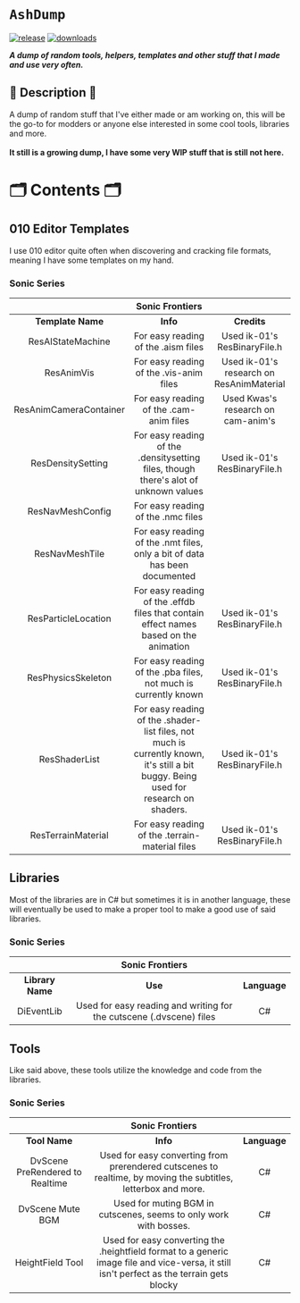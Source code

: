 # `AshDump`

[![release](https://img.shields.io/github/v/release/Ashrindy/AshDump?color=red)](https://github.com/Ashrindy/AshDump/releases/latest)
[![downloads](https://img.shields.io/github/downloads/Ashrindy/AshDump/total?color=green)](#)

**_A dump of random tools, helpers, templates and other stuff that I made and use very often._**

## 📜 Description 📜

A dump of random stuff that I've either made or am working on, this will be the go-to for modders or anyone else interested in some cool tools, libraries and more.
</br>
</br>
**It still is a growing dump, I have some very WIP stuff that is still not here.**

# 🗂️ Contents 🗂️

## 010 Editor Templates

I use 010 editor quite often when discovering and cracking file formats, meaning I have some templates on my hand.

### Sonic Series

|                        |                                                         **Sonic Frontiers**                                                          |                                          |
| :--------------------: | :----------------------------------------------------------------------------------------------------------------------------------: | :--------------------------------------: |
|   **Template Name**    |                                                               **Info**                                                               |               **Credits**                |
|   ResAIStateMachine    |                                                 For easy reading of the .aism files                                                  |       Used ik-01's ResBinaryFile.h       |
|       ResAnimVis       |                                               For easy reading of the .vis-anim files                                                | Used ik-01's research on ResAnimMaterial |
| ResAnimCameraContainer |                                               For easy reading of the .cam-anim files                                                |    Used Kwas's research on cam-anim's    |
|   ResDensitySetting    |                         For easy reading of the .densitysetting files, though there's alot of unknown values                         |       Used ik-01's ResBinaryFile.h       |
|    ResNavMeshConfig    |                                                  For easy reading of the .nmc files                                                  |                                          |
|     ResNavMeshTile     |                              For easy reading of the .nmt files, only a bit of data has been documented                              |                                          |
|  ResParticleLocation   |                        For easy reading of the .effdb files that contain effect names based on the animation                         |       Used ik-01's ResBinaryFile.h       |
|   ResPhysicsSkeleton   |                                   For easy reading of the .pba files, not much is currently known                                    |       Used ik-01's ResBinaryFile.h       |
|     ResShaderList      | For easy reading of the .shader-list files, not much is currently known, it's still a bit buggy. Being used for research on shaders. |       Used ik-01's ResBinaryFile.h       |
|   ResTerrainMaterial   |                                           For easy reading of the .terrain-material files                                            |       Used ik-01's ResBinaryFile.h       |

## Libraries

Most of the libraries are in C# but sometimes it is in another language, these will eventually be used to make a proper tool to make a good use of said libraries.

### Sonic Series

|                  |                         **Sonic Frontiers**                         |              |
| :--------------: | :-----------------------------------------------------------------: | :----------: |
| **Library Name** |                               **Use**                               | **Language** |
|    DiEventLib    | Used for easy reading and writing for the cutscene (.dvscene) files |      C#      |

## Tools

Like said above, these tools utilize the knowledge and code from the libraries.

### Sonic Series

|                                 |                                                            **Sonic Frontiers**                                                             |              |
| :-----------------------------: | :----------------------------------------------------------------------------------------------------------------------------------------: | :----------: |
|          **Tool Name**          |                                                                  **Info**                                                                  | **Language** |
| DvScene PreRendered to Realtime |               Used for easy converting from prerendered cutscenes to realtime, by moving the subtitles, letterbox and more.                |      C#      |
|        DvScene Mute BGM         |                                     Used for muting BGM in cutscenes, seems to only work with bosses.                                      |      C#      |
|        HeightField Tool         | Used for easy converting the .heightfield format to a generic image file and vice-versa, it still isn't perfect as the terrain gets blocky |      C#      |

